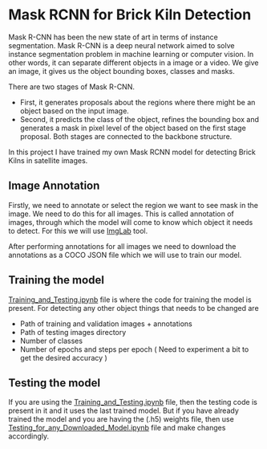 # Mask RCNN for Brick Kiln Detection

Mask R-CNN has been the new state of art in terms of instance segmentation. Mask R-CNN is a deep neural network aimed to solve instance segmentation problem in machine learning or computer vision. In other words, it can separate different objects in a image or a video. We give an image, it gives us the object bounding boxes, classes and masks.

There are two stages of Mask R-CNN.
  * First, it generates proposals about the regions where there might be an object based on the input image.
  * Second, it predicts the class of the object, refines the bounding box and generates a mask in pixel level of the object based on the first stage proposal. Both stages are connected to the backbone structure.
  
In this project I have trained my own Mask RCNN model for detecting Brick Kilns in satellite images.

## Image Annotation

Firstly, we need to annotate or select the region we want to see mask in the image. We need to do this for all images. This is called annotation of images, through which the model will come to know which object it needs to detect. For this we will use <a href="https://imglab.in/">ImgLab</a> tool. 

After performing annotations for all images we need to download the annotations as a COCO JSON file which we will use to train our model.

## Training the model

<a href="https://github.com/shankhanil007/Mask-RCNN-for-Brick-Kiln/blob/main/Training_and_Testing.ipynb">Training_and_Testing.ipynb</a> file is where the code for training the model is present. For detecting any other object things that needs to be changed are
 * Path of training and validation images + annotations
 * Path of testing images directory
 * Number of classes
 * Number of epochs and steps per epoch ( Need to experiment a bit to get the desired accuracy )
 
## Testing the model

If you are using the <a href="https://github.com/shankhanil007/Mask-RCNN-for-Brick-Kiln/blob/main/Training_and_Testing.ipynb">Training_and_Testing.ipynb</a> file, then the testing code is present in it and it uses the last trained model. But if you have already trained the model and you are having the (.h5) weights file, then use <a href="https://github.com/shankhanil007/Mask-RCNN-for-Brick-Kiln/blob/main/Testing_for_any_Downloaded_Model.ipynb">Testing_for_any_Downloaded_Model.ipynb</a> file and make changes accordingly.
